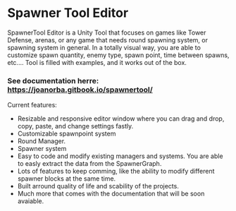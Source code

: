 # Spawner Tool Editor

SpawnerTool Editor is a Unity Tool that focuses on games like Tower Defense, arenas, or any game that needs round spawning system, or spawning system in general. In a totally visual way, you are able to customize spawn quantity, enemy type, spawn point, time between spawns, etc.... Tool is filled with examples, and it works out of the box.

### See documentation herre: https://joanorba.gitbook.io/spawnertool/


Current features:
- Resizable and responsive editor window where you can drag and drop, copy, paste, and change settings fastly.
- Customizable spawnpoint system
- Round Manager.
- Spawner system
- Easy to code and modify existing managers and systems. You are able to easly extract the data from the SpawnerGraph.
- Lots of features to keep comming, like the ability to modify different spawner blocks at the same time.
- Built arround quality of life and scability of the projects.
- Much more that comes with the documentation that will be soon avaiable.
